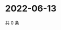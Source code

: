 # 2022-06-13

共 0 条

<!-- BEGIN WEIBO -->
<!-- 最后更新时间 Mon Jun 13 2022 19:14:04 GMT+0800 (China Standard Time) -->

<!-- END WEIBO -->

